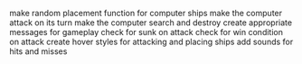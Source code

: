 make random placement function for computer ships
make the computer attack on its turn
make the computer search and destroy
create appropriate messages for gameplay
check for sunk on attack
check for win condition on attack
create hover styles for attacking and placing ships
add sounds for hits and misses
